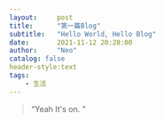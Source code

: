 ```yaml
---
layout:     post
title:      "第一篇Blog"
subtitle:   "Hello World, Hello Blog"
date:       2021-11-12 20:28:00
author:     "Neo"
catalog: false
header-style:text
tags:
    - 生活
---
```


> “Yeah It's on. ”

